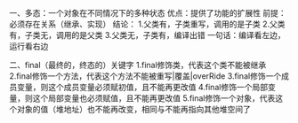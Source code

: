 
一、多态：一个对象在不同情况下的多种状态
	优点：提供了功能的扩展性
	前提：必须存在关系（继承、实现）
	结论：
		1.父类有，子类重写，调用的是子类
		2.父类有，子类无，调用的是父类
		3.父类无，子类有，编译出错
		一句话：编译看左边，运行看右边

二、final（最终的，终态的）关键字
1.final修饰类，代表这个类不能被继承
2.final修饰一个方法，代表这个方法不能被重写|覆盖|overRide
3.final修饰一个成员变量，则这个成员变量必须赋初值，且不能再更改值
4.final修饰一个局部变量，则这个局部变量也必须赋值，且不能再更改值
5.final修饰一个对象，代表这个对象的值（堆地址）也不能再改变，相同与不能再指向其他堆空间了	
	

